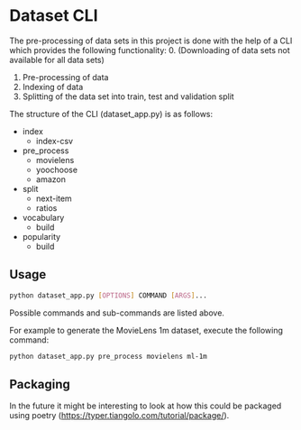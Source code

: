 # Dataset CLI

The pre-processing of data sets in this project is done with the help of a CLI which provides the following
functionality:
0. (Downloading of data sets not available for all data sets)
1. Pre-processing of data 
2. Indexing of data 
3. Splitting of the data set into train, test and validation split


The structure of the CLI (dataset_app.py) is as follows: 
- index
    - index-csv
- pre_process
    - movielens
    - yoochoose
    - amazon
- split   
    - next-item
    - ratios
- vocabulary
    - build
- popularity
    - build
    
## Usage

````bash
python dataset_app.py [OPTIONS] COMMAND [ARGS]...
````
Possible commands and sub-commands are listed above.

For example to generate the MovieLens 1m dataset, execute the following command:

````bash
python dataset_app.py pre_process movielens ml-1m
````

## Packaging
In the future it might be interesting to look at how this could be packaged using poetry 
(https://typer.tiangolo.com/tutorial/package/).